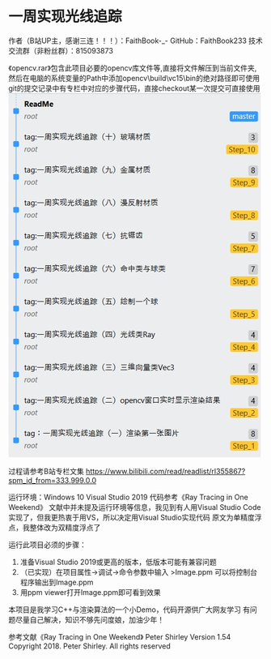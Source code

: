 # 一周实现光线追踪

作者（B站UP主，感谢三连！！！）：FaithBook-_-
GitHub：FaithBook233
技术交流群（非粉丝群）：815093873

《opencv.rar》包含此项目必要的opencv库文件等,直接将文件解压到当前文件夹,然后在电脑的系统变量的Path中添加opencv\build\vc15\bin的绝对路径即可使用
git的提交记录中有专栏中对应的步骤代码，直接checkout某一次提交可直接使用
![](Tags.jpg)

过程请参考B站专栏文集
https://www.bilibili.com/read/readlist/rl355867?spm_id_from=333.999.0.0



运行环境：Windows 10 Visual Studio 2019
代码参考《Ray Tracing in One Weekend》
文献中并未提及运行环境等信息，我见到有人用Visual Studio Code实现了，但我更热衷于用VS，所以决定用Visual Studio实现代码
原文为单精度浮点，我整体改为双精度浮点了

运行此项目必须的步骤：
1. 准备Visual Studio 2019或更高的版本，低版本可能有兼容问题
2. （已实现）在项目属性->调试->命令参数中输入 >Image.ppm  可以将控制台程序输出到Image.ppm
3. 用ppm viewer打开Image.ppm即可看到效果


本项目是我学习C++与渲染算法的一个小Demo，代码开源供广大网友学习
有问题尽量自己解决，知识不够先问度娘，加油少年！



参考文献《Ray Tracing in One Weekend》 Peter Shirley Version 1.54 Copyright 2018. Peter Shirley. All rights reserved
